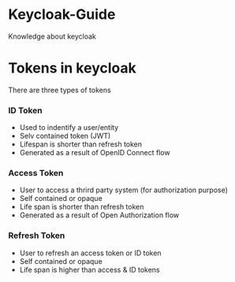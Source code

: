 # Keycloak-Guide
Knowledge about keycloak

# Tokens in keycloak
There are three types of tokens
### ID Token
- Used to indentify a user/entity
- Selv contained token (JWT)
- Lifespan is shorter than refresh token
- Generated as a result of OpenID Connect flow

### Access Token
- User to access a thrird party system (for authorization purpose)
- Self contained or opaque
- Life span is shorter than refresh token
- Generated as a result of Open Authorization flow

### Refresh Token
- User to refresh an access token or ID token
- Self contained or opaque
- Life span is higher than access & ID tokens
